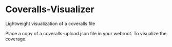 # Coveralls-Visualizer
Lightweight visualization of a coveralls file

Place a copy of a coveralls-upload.json file in your webroot. To visualize the coverage.
